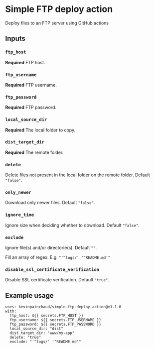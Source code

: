 # Simple FTP deploy action

Deploy files to an FTP server using GitHub actions

## Inputs

### `ftp_host`

**Required** FTP host.

### `ftp_username`

**Required** FTP username.

### `ftp_password`

**Required** FTP password.

### `local_source_dir`

**Required** The local folder to copy.

### `dist_target_dir`

**Required** The remote folder.

### `delete`

Delete files not present in the local folder on the remote folder. Default `"false"`.

### `only_newer`

Download only newer files. Default `"false"`.

### `ignore_time`

Ignore size when deciding whether to download. Default `"false"`.

### `exclude`

Ignore file(s) and/or directorie(s). Default `""`.

Fill an array of regex. E.g. `"'^logs/' '^README.md'"`

### `disable_ssl_certificate_verification`

Disable SSL certificate verification. Default `"true"`.

## Example usage

```
uses: kevinpainchaud/simple-ftp-deploy-action@v1.1.0
with:
  ftp_host: ${{ secrets.FTP_HOST }}
  ftp_username: ${{ secrets.FTP_USERNAME }}
  ftp_password: ${{ secrets.FTP_PASSWORD }}
  local_source_dir: "dist"
  dist_target_dir: "www/my-app"
  delete: "true"
  exclude: "'^logs/' '^README.md'"
```
